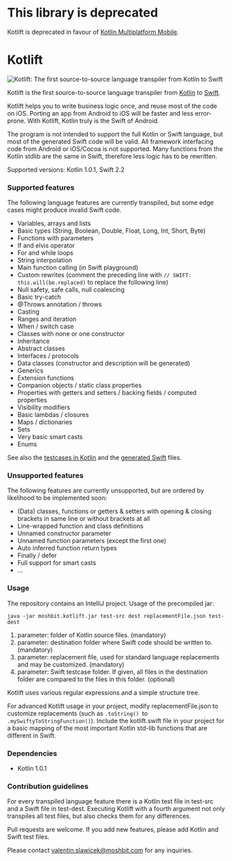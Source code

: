# This library is deprecated #
Kotlift is deprecated in favour of [Kotlin Multiplatform Mobile](https://kotlinlang.org/lp/mobile/).

# Kotlift #

![Kotlift: The first source-to-source language transpiler from Kotlin to Swift](banner.png)

Kotlift is the first source-to-source language transpiler from [Kotlin](https://kotlinlang.org/) to
[Swift](https://swift.org/).

Kotlift helps you to write business logic once, and reuse most of the code on iOS.
Porting an app from Android to iOS will be faster and less error-prone.
With Kotlift, Kotlin truly is the Swift of Android.

The program is not intended to support the full Kotlin or Swift language, but most of the generated Swift code will be
valid.
All framework interfacing code from Android or iOS/Cocoa is not supported.
Many functions from the Kotlin stdlib are the same in Swift, therefore less logic has to be rewritten.

Supported versions: Kotlin 1.0.1, Swift 2.2

### Supported features ###

The following language features are currently transpiled, but some edge cases might produce invalid Swift code.

* Variables, arrays and lists
* Basic types (String, Boolean, Double, Float, Long, Int, Short, Byte)
* Functions with parameters
* If and elvis operator
* For and while loops
* String interpolation
* Main function calling (in Swift playground)
* Custom rewrites (comment the preceding line with `// SWIFT: this.will(be.replaced)` to replace the following line)
* Null safety, safe calls, null coalescing
* Basic try-catch
* @Throws annotation / throws
* Casting
* Ranges and iteration
* When / switch case
* Classes with none or one constructor
* Inheritance
* Abstract classes
* Interfaces / protocols
* Data classes (constructor and description will be generated)
* Generics
* Extension functions
* Companion objects / static class properties
* Properties with getters and setters / backing fields / computed properties
* Visibility modifiers
* Basic lambdas / closures
* Maps / dictionaries
* Sets
* Very basic smart casts
* Enums

See also the [testcases in Kotlin](/test-src) and the [generated Swift](/test-dest) files.

### Unsupported features ###

The following features are currently unsupported, but are ordered by likelihood to be implemented soon:

* (Data) classes, functions or getters & setters with opening & closing brackets in same line or without brackets at all
* Line-wrapped function and class definitions
* Unnamed constructor parameter
* Unnamed function parameters (except the first one)
* Auto inferred function return types
* Finally / defer
* Full support for smart casts
* ...

### Usage ###

The repository contains an IntelliJ project. Usage of the precompiled jar:

`java -jar moshbit.kotlift.jar test-src dest replacementFile.json test-dest`

1. parameter: folder of Kotlin source files. (mandatory)
2. parameter: destination folder where Swift code should be written to. (mandatory)
3. parameter: replacement file, used for standard language replacements and may be customized. (mandatory)
4. parameter: Swift testcase folder. If given, all files in the destination folder are compared to the files in this
folder. (optional)

Kotlift uses various regular expressions and a simple structure tree.

For advanced Kotlift usage in your project, modify replacementFile.json to customize
replacements (such as `.toString() `to `.mySwiftyToStringFunction()`). Include the kotlift.swift file 
in your project for a basic mapping of the most important Kotlin std-lib functions that are different in Swift.

### Dependencies ###

* Kotlin 1.0.1

### Contribution guidelines ###

For every transpiled language feature there is a Kotlin test file in test-src and a Swift file in test-dest.
Executing Kotlift with a fourth argument not only transpiles all test files, but also checks them for any differences.

Pull requests are welcome. If you add new features, please add Kotlin and Swift test files.

Please contact valentin.slawicek@moshbit.com for any inquiries.
